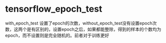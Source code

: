 # tensorflow_epoch_test

with_epoch_test 设置了epoch的次数，without_epoch_test没有设置epoch次数，这两个是有区别的，设置epoch之后，如果都能整除，得到的样本的个数均为epoch，而不设置则是完全随机的。前者对于训练更好
